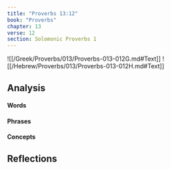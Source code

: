 ```yaml
---
title: "Proverbs 13:12"
book: "Proverbs"
chapter: 13
verse: 12
section: Solomonic Proverbs 1
---
```

![[/Greek/Proverbs/013/Proverbs-013-012G.md#Text]]
![[/Hebrew/Proverbs/013/Proverbs-013-012H.md#Text]]

## Analysis

#### Words

#### Phrases

#### Concepts

## Reflections
